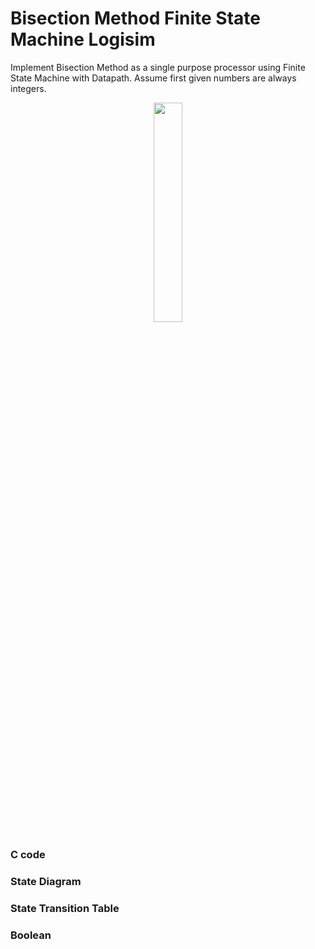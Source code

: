 # Bisection Method Finite State Machine Logisim
Implement Bisection Method as a single purpose processor using Finite State Machine with Datapath. Assume first given numbers are always integers.


<p align="center"><img width=30% src="https://user-images.githubusercontent.com/11073644/55185614-cd759680-51a5-11e9-85dd-9aa75e682011.png"></p>

### C code

### State Diagram 

### State Transition Table 

### Boolean 
